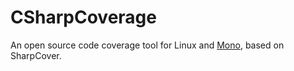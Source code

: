 CSharpCoverage
==============

An open source code coverage tool for Linux and [Mono](https://github.com/mono/mono), based on SharpCover.
